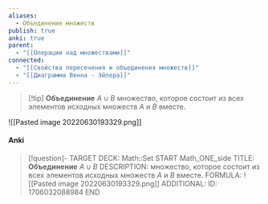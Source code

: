 ```yaml
---
aliases:
  - Объединение множеств
publish: true
anki: true
parent:
  - "[[Операции над множествами]]"
connected:
  - "[[Свойства пересечения и объединения множеств]]"
  - "[[Диаграмма Венна - Эйлера]]"
---
```


> [!tip] **Объединение** $A∪B$ 
множество, которое состоит из всех элементов исходных множеств $A$ и $B$ вместе. 

![[Pasted image 20220630193329.png]]

#### Anki
> [!question]-
TARGET DECK: Math::Set
START
Math_ONE_side
TITLE: **Объединение** $A∪B$ 
DESCRIPTION: множество, которое состоит из всех элементов исходных множеств $A$ и $B$ вместе. 
FORMULA: ![[Pasted image 20220630193329.png]]
ADDITIONAL:
ID: 1706032088984
END